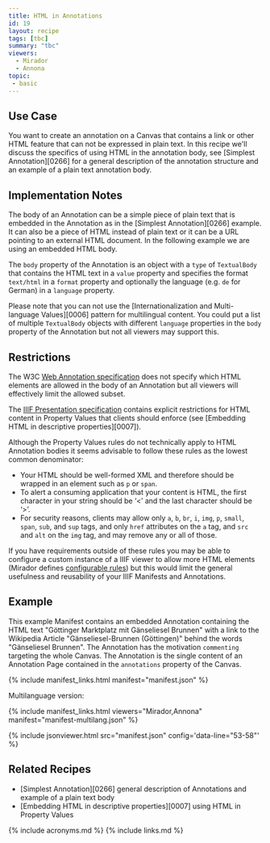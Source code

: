 ```yaml
---
title: HTML in Annotations
id: 19
layout: recipe
tags: [tbc]
summary: "tbc"
viewers:
  - Mirador
  - Annona
topic: 
 - basic
---
```


## Use Case

You want to create an annotation on a Canvas that contains a link or other HTML feature that can not be expressed in plain text. In this recipe we'll discuss the specifics of using HTML in the annotation body, see [Simplest Annotation][0266] for a general description of the annotation structure and an example of a plain text annotation body.

## Implementation Notes

The body of an Annotation can be a simple piece of plain text that is embedded in the Annotation as in the [Simplest Annotation][0266] example. It can also be a piece of HTML instead of plain text or it can be a URL pointing to an external HTML document. In the following example we are using an embedded HTML body.

The `body` property of the Annotation is an object with a `type` of `TextualBody` that contains the HTML text in a `value` property and specifies the format `text/html` in a `format` property and optionally the language (e.g. `de` for German) in a `language` property.

Please note that you can not use the [Internationalization and Multi-language Values][0006] pattern for multilingual content. You could put a list of multiple `TextualBody` objects with different `language` properties in the `body` property of the Annotation but not all viewers may support this.

## Restrictions

The W3C [Web Annotation specification](https://www.w3.org/TR/annotation-model/#embedded-textual-body) does not specify
which HTML elements are allowed in the body of an Annotation but all viewers will effectively limit the allowed subset. 

The [IIIF Presentation specification](https://iiif.io/api/presentation/3.0/#45-html-markup-in-property-values) contains explicit restrictions for HTML content in Property Values that clients should enforce (see [Embedding HTML in descriptive properties][0007]).

Although the Property Values rules do not technically apply to HTML Annotation bodies it seems advisable to follow these rules as the lowest common denominator:

* Your HTML should be well-formed XML and therefore should be wrapped in an element such as `p` or `span`.
* To alert a consuming application that your content is HTML, the first character in your string should be ‘<’ and the last character should be ‘>’.
* For security reasons, clients may allow only `a`, `b`, `br`, `i`, `img`, `p`, `small`, `span`, `sub`, and `sup` tags, and only `href` attributes on the `a` tag, and `src` and `alt` on the `img` tag, and may remove any or all of those.

If you have requirements outside of these rules you may be able to configure a custom instance of a IIIF viewer to allow more HTML elements (Mirador defines [configurable rules](https://github.com/ProjectMirador/mirador/blob/master/src/lib/htmlRules.js)) but this would limit the general usefulness and reusability of your IIIF Manifests and Annotations.

## Example

This example Manifest contains an embedded Annotation containing the HTML text "Göttinger Marktplatz mit Gänseliesel Brunnen" with a link to the Wikipedia Article "Gänseliesel-Brunnen (Göttingen)" behind the words "Gänseliesel Brunnen". The Annotation has the motivation `commenting` targeting the whole Canvas. The Annotation is the single content of an Annotation Page contained in the `annotations` property of the Canvas.

{% include manifest_links.html manifest="manifest.json" %}

Multilanguage version:

{% include manifest_links.html viewers="Mirador,Annona" manifest="manifest-multilang.json" %}

{% include jsonviewer.html src="manifest.json" config='data-line="53-58"' %}

## Related Recipes

* [Simplest Annotation][0266] general description of Annotations and example of a plain text body
* [Embedding HTML in descriptive properties][0007] using HTML in Property Values

{% include acronyms.md %}
{% include links.md %}

